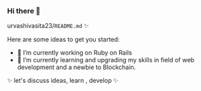 ### Hi there 👋


urvashivasita23/`README.md` ✨ 

Here are some ideas to get you started:

- 🔭 I’m currently working on Ruby on Rails
- 🌱 I’m currently learning and upgrading my skills in field of web development and a newbie to Blockchain.


✨ let's discuss ideas, learn , develop ✨
